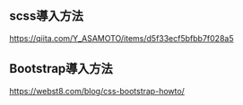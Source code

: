 ## scss導入方法
https://qiita.com/Y_ASAMOTO/items/d5f33ecf5bfbb7f028a5

## Bootstrap導入方法
https://webst8.com/blog/css-bootstrap-howto/